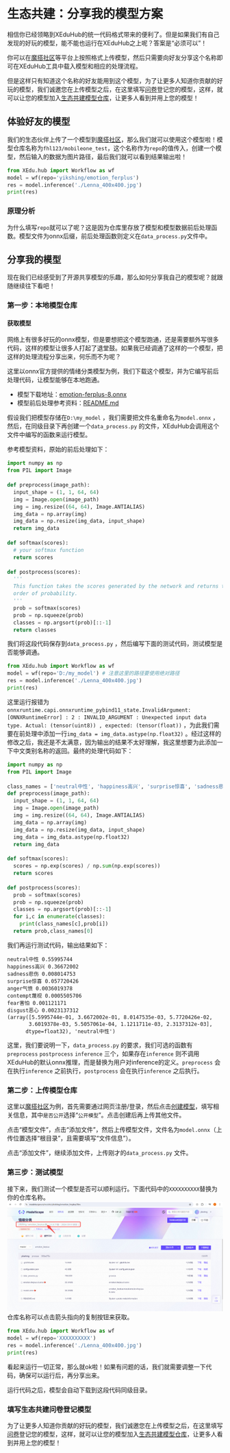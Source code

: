 # 生态共建：分享我的模型方案
相信你已经领略到XEduHub的统一代码格式带来的便利了。但是如果我们有自己发现的好玩的模型，能不能也运行在XEduHub之上呢？答案是“必须可以”！

你可以在[魔搭社区](https://modelscope.cn/home)等平台上按照格式上传模型，然后只需要向好友分享这个名称即可在XEduHub工具中载入模型和相应的处理流程。

但是这样只有知道这个名称的好友能用到这个模型，为了让更多人知道你贡献的好玩的模型，我们诚邀您在上传模型之后，在这里填写[问卷](https://p6bm2if73b.feishu.cn/share/base/form/shrcnzOFptyxP4wkwvlidiwHyxb)登记您的模型，这样，就可以让您的模型加入[生态共建模型仓库](https://p6bm2if73b.feishu.cn/share/base/query/shrcnHJ0F4VJFpGcTvySTiwgcCg)，让更多人看到并用上您的模型！

## 体验好友的模型
我们的生态伙伴上传了一个模型到[魔搭社区](https://modelscope.cn/models/fhl123/mobileone_test)，那么我们就可以使用这个模型啦！模型仓库名称为`fhl123/mobileone_test`，这个名称作为`repo`的值传入，创建一个模型，然后输入的数据为图片路径，最后我们就可以看到结果输出啦！
```python
from XEdu.hub import Workflow as wf
model = wf(repo='yikshing/emotion_ferplus')
res = model.inference('./Lenna_400x400.jpg')
print(res)
```
### 原理分析
为什么填写`repo`就可以了呢？这是因为仓库里存放了模型和模型数据前后处理函数。模型文件为onnx后缀，前后处理函数则定义在`data_process.py`文件中。

## 分享我的模型
现在我们已经感受到了开源共享模型的乐趣，那么如何分享我自己的模型呢？就跟随继续往下看吧！

### 第一步：本地模型仓库

#### 获取模型
网络上有很多好玩的onnx模型，但是要想把这个模型跑通，还是需要额外写很多代码，这样的模型让很多人打起了退堂鼓。如果我已经调通了这样的一个模型，把这样的处理流程分享出来，何乐而不为呢？

这里以onnx官方提供的情绪分类模型为例，我们下载这个模型，并为它编写前后处理代码，让模型能够在本地跑通。
- 模型下载地址：[emotion-ferplus-8.onnx](https://github.com/onnx/models/blob/main/validated/vision/body_analysis/emotion_ferplus/model/emotion-ferplus-8.onnx)
- 模型前后处理参考资料：[README.md](https://github.com/onnx/models/tree/main/validated/vision/body_analysis/emotion_ferplus)

假设我们把模型存储在`D:\my_model` ，我们需要把文件名重命名为`model.onnx` ，然后，在同级目录下再创建一个`data_process.py` 的文件，XEduHub会调用这个文件中编写的函数来运行模型。

参考模型资料，原始的前后处理如下：
```python
import numpy as np
from PIL import Image

def preprocess(image_path):
  input_shape = (1, 1, 64, 64)
  img = Image.open(image_path)
  img = img.resize((64, 64), Image.ANTIALIAS)
  img_data = np.array(img)
  img_data = np.resize(img_data, input_shape)
  return img_data

def softmax(scores):
  # your softmax function
  return scores

def postprocess(scores):
  '''
  This function takes the scores generated by the network and returns the class IDs in decreasing
  order of probability.
  '''
  prob = softmax(scores)
  prob = np.squeeze(prob)
  classes = np.argsort(prob)[::-1]
  return classes
```
我们将这段代码保存到`data_process.py` ，然后编写下面的测试代码，测试模型是否能够调通。
```python
from XEdu.hub import Workflow as wf
model = wf(repo='D:/my_model') # 注意这里的路径要使用绝对路径
res = model.inference('./Lenna_400x400.jpg')
print(res)
```
这里运行报错为`onnxruntime.capi.onnxruntime_pybind11_state.InvalidArgument: [ONNXRuntimeError] : 2 : INVALID_ARGUMENT : Unexpected input data type. Actual: (tensor(uint8)) , expected: (tensor(float))` ，为此我们需要在前处理中添加一行`img_data = img_data.astype(np.float32)` 。经过这样的修改之后，我还是不太满意，因为输出的结果不太好理解，我这里想要为此添加一下中文类别名称的返回。最终的处理代码如下：
```python
import numpy as np
from PIL import Image

class_names = ['neutral中性', 'happiness高兴', 'surprise惊喜', 'sadness悲伤', 'anger气愤', 'disgust恶心', 'fear害怕', 'contempt蔑视']
def preprocess(image_path):
  input_shape = (1, 1, 64, 64)
  img = Image.open(image_path)
  img = img.resize((64, 64), Image.ANTIALIAS)
  img_data = np.array(img)
  img_data = np.resize(img_data, input_shape)
  img_data = img_data.astype(np.float32)
  return img_data

def softmax(scores):
  scores = np.exp(scores) / np.sum(np.exp(scores))
  return scores

def postprocess(scores):
  prob = softmax(scores)
  prob = np.squeeze(prob)
  classes = np.argsort(prob)[::-1]
  for i,c in enumerate(classes):
    print(class_names[c],prob[i])
  return prob,class_names[0]
```
我们再运行测试代码，输出结果如下：
```
neutral中性 0.55995744
happiness高兴 0.36672002
sadness悲伤 0.008014753
surprise惊喜 0.057720426
anger气愤 0.0036019378
contempt蔑视 0.0005505706
fear害怕 0.001121171
disgust恶心 0.0023137312
(array([5.5995744e-01, 3.6672002e-01, 8.0147535e-03, 5.7720426e-02,
       3.6019378e-03, 5.5057061e-04, 1.1211711e-03, 2.3137312e-03],
      dtype=float32), 'neutral中性')
```
这里，我们要说明一下，`data_process.py` 的要求，我们可选的函数有`preprocess` `postprocess` `inference` 三个，如果存在`inference` 则不调用XEduHub的默认onnx推理，而是替换为用户对inference的定义。`preprocess` 会在执行`inference` 之前执行，`postprocess` 会在执行`inference` 之后执行。

### 第二步：上传模型仓库

这里以[魔搭社区](https://modelscope.cn/home)为例，首先需要通过网页注册/登录，然后点击[创建模型](https://modelscope.cn/models/create)，填写相关信息，其中`是否公开`选择“`公开模型`”。点击创建后再上传其他文件。

点击“模型文件”，点击“添加文件”，然后上传模型文件，文件名为`model.onnx`（上传位置选择“根目录”，且需要填写“文件信息”）。

点击“添加文件”，继续添加文件，上传刚才的`data_process.py` 文件。

### 第三步：测试模型
接下来，我们测试一个模型是否可以顺利运行。下面代码中的`XXXXXXXXXX`替换为你的仓库名称。
![](../images/xeduhub/repo1.png)
仓库名称可以点击箭头指向的复制按钮来获取。
```python
from XEdu.hub import Workflow as wf
model = wf(repo='XXXXXXXXXX')
res = model.inference('./Lenna_400x400.jpg')
print(res)
```
看起来运行一切正常，那么就ok啦！如果有问题的话，我们就需要调整一下代码，确保可以运行后，再分享出来。

运行代码之后，模型会自动下载到这段代码同级目录。

### 填写生态共建问卷登记模型
为了让更多人知道你贡献的好玩的模型，我们诚邀您在上传模型之后，在这里填写[问卷](https://p6bm2if73b.feishu.cn/share/base/form/shrcnzOFptyxP4wkwvlidiwHyxb)登记您的模型，这样，就可以让您的模型加入[生态共建模型仓库](https://p6bm2if73b.feishu.cn/share/base/query/shrcnHJ0F4VJFpGcTvySTiwgcCg)，让更多人看到并用上您的模型！